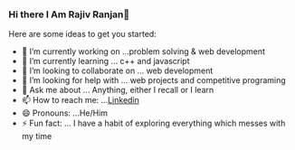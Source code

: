 ### Hi there I Am Rajiv Ranjan👋



Here are some ideas to get you started:

- 🔭 I’m currently working on ...problem solving & web development
- 🌱 I’m currently learning ...  c++ and javascript
- 👯 I’m looking to collaborate on ... web development
- 🤔 I’m looking for help with ... web projects and competitive programing
- 💬 Ask me about ... Anything, either I recall or I learn
- 📫 How to reach me: ...[Linkedin](https://www.linkedin.com/in/rajivranjanmars/)
- 😄 Pronouns: ...He/Him
- ⚡ Fun fact: ... I have a habit of exploring everything which messes with my time 

